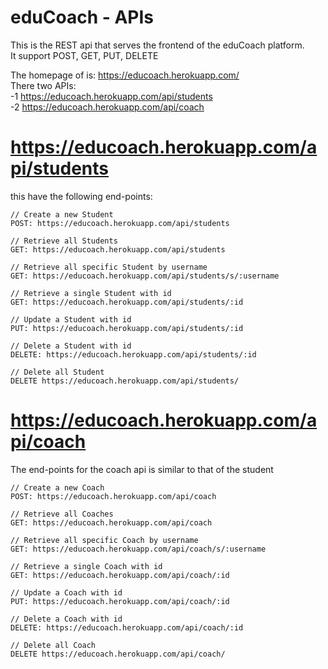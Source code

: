 # eduCoach - APIs
This is the REST api that serves the frontend of the eduCoach platform. <br>
It support POST, GET, PUT, DELETE <br>

The homepage of is: https://educoach.herokuapp.com/ <br>
There two APIs: <br>
-1 https://educoach.herokuapp.com/api/students <br>
-2 https://educoach.herokuapp.com/api/coach <br>

# https://educoach.herokuapp.com/api/students
this have the following end-points:

    // Create a new Student
    POST: https://educoach.herokuapp.com/api/students
  
    // Retrieve all Students
    GET: https://educoach.herokuapp.com/api/students
  
    // Retrieve all specific Student by username
    GET: https://educoach.herokuapp.com/api/students/s/:username
  
    // Retrieve a single Student with id
    GET: https://educoach.herokuapp.com/api/students/:id
  
    // Update a Student with id
    PUT: https://educoach.herokuapp.com/api/students/:id
  
    // Delete a Student with id
    DELETE: https://educoach.herokuapp.com/api/students/:id
  
    // Delete all Student
    DELETE https://educoach.herokuapp.com/api/students/
  
  
  # https://educoach.herokuapp.com/api/coach
  
  The end-points for the coach api is similar to that of the student

    // Create a new Coach
    POST: https://educoach.herokuapp.com/api/coach
  
    // Retrieve all Coaches
    GET: https://educoach.herokuapp.com/api/coach
  
    // Retrieve all specific Coach by username
    GET: https://educoach.herokuapp.com/api/coach/s/:username
  
    // Retrieve a single Coach with id
    GET: https://educoach.herokuapp.com/api/coach/:id
  
    // Update a Coach with id
    PUT: https://educoach.herokuapp.com/api/coach/:id
  
    // Delete a Coach with id
    DELETE: https://educoach.herokuapp.com/api/coach/:id
  
    // Delete all Coach
    DELETE https://educoach.herokuapp.com/api/coach/
  
